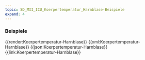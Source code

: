 ```yaml
---
topic: SD_MII_ICU_Koerpertemperatur_Harnblase-Beispiele
expand: 4
---
```

### Beispiele


<tabs>
    <tab title="Übersicht">      
        {{render:Koerpertemperatur-Harnblase}}
    </tab>
    <tab title="XML">      
        {{xml:Koerpertemperatur-Harnblase}}
    </tab>
    <tab title="JSON">
        {{json:Koerpertemperatur-Harnblase}}
    </tab>
    <tab title="Link">
        {{link:Koerpertemperatur-Harnblase}}
    </tab>
</tabs>
